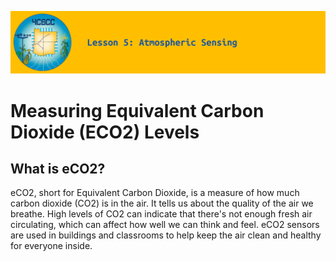 ![header-lesson-05](assets/header-lesson-05.png)

# Measuring Equivalent Carbon Dioxide (ECO2) Levels

## What is eCO2?

eCO2, short for Equivalent Carbon Dioxide, is a measure of how much carbon dioxide (CO2) is in the air. It tells us about the quality of the air we breathe. High levels of CO2 can indicate that there's not enough fresh air circulating, which can affect how well we can think and feel. eCO2 sensors are used in buildings and classrooms to help keep the air clean and healthy for everyone inside.

